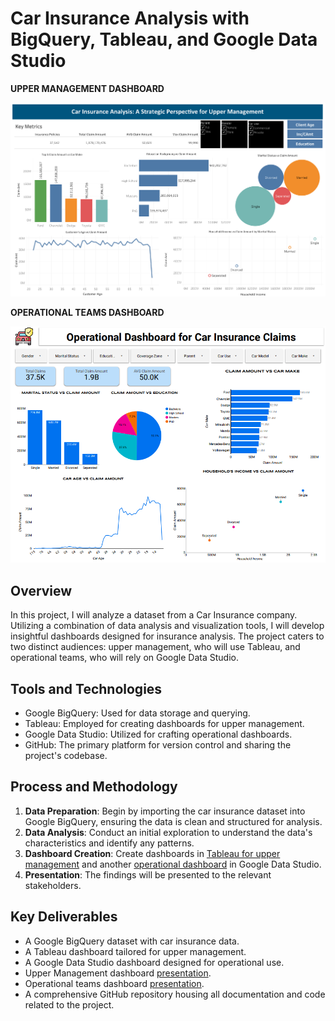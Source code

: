 # Car Insurance Analysis with BigQuery, Tableau, and Google Data Studio

**UPPER MANAGEMENT DASHBOARD**

![Dashbord](https://github.com/Annet-Chebukati/Flit_inc_Apprenticeship/blob/master/DataScienceandAIprojects/Car_Insurance_Analysis/UM%20Dashboard.png)

**OPERATIONAL TEAMS DASHBOARD**

![Dashboard](https://github.com/Annet-Chebukati/Flit_inc_Apprenticeship/blob/master/DataScienceandAIprojects/Car_Insurance_Analysis/Operational%20DB.png)

## Overview
In this project, I will analyze a dataset from a Car Insurance company. Utilizing a combination of data analysis and visualization tools, I will develop insightful dashboards designed for insurance analysis. The project caters to two distinct audiences: upper management, who will use Tableau, and operational teams, who will rely on Google Data Studio.

## Tools and Technologies
- Google BigQuery: Used for data storage and querying.
- Tableau: Employed for creating dashboards for upper management.
- Google Data Studio: Utilized for crafting operational dashboards.
- GitHub: The primary platform for version control and sharing the project's codebase.

## Process and Methodology
1. **Data Preparation**: Begin by importing the car insurance dataset into Google BigQuery, ensuring the data is clean and structured for analysis.
2. **Data Analysis**: Conduct an initial exploration to understand the data's characteristics and identify any patterns.
3. **Dashboard Creation**: Create dashboards in [Tableau for upper management](https://public.tableau.com/views/CarInsuranceAnalysis_17042135260620/Dashboard?:language=en-US&:display_count=n&:origin=viz_share_link) and another [operational dashboard](https://lookerstudio.google.com/reporting/14ab11f1-8f88-4602-8319-66aff18c737b) in Google Data Studio.
4. **Presentation**: The findings will be presented to the relevant stakeholders.

## Key Deliverables
- A Google BigQuery dataset with car insurance data.
- A Tableau dashboard tailored for upper management.
- A Google Data Studio dashboard designed for operational use.
- Upper Management dashboard [presentation](https://github.com/Annet-Chebukati/Flit_inc_Apprenticeship/blob/master/DataScienceandAIprojects/Car_Insurance_Analysis/Upper%20Management%20Dashboard%20Presentation.pdf).
- Operational teams dashboard [presentation](https://github.com/Annet-Chebukati/Flit_inc_Apprenticeship/blob/master/DataScienceandAIprojects/Car_Insurance_Analysis/Operational%20Dashboard%20Presentation.pdf).
- A comprehensive GitHub repository housing all documentation and code related to the project.
